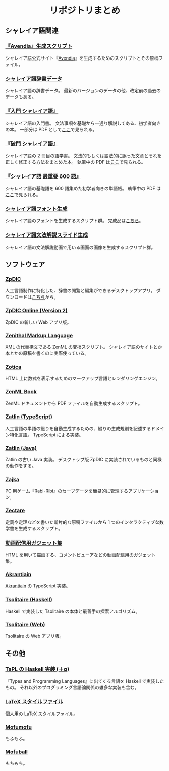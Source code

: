 <div align="center">
<h1>リポジトリまとめ</h1>
</div>


## シャレイア語関連

### [『Avendia』生成スクリプト](https://github.com/Ziphil/AvendiaNew)
シャレイア語公式サイト『[Avendia](http://ziphil.com/)』を生成するためのスクリプトとその原稿ファイル。

### [シャレイア語辞書データ](https://github.com/Ziphil/ShaleianDictionary)
シャレイア語の辞書データ。
最新のバージョンのデータの他、改定前の過去のデータもある。

### [『入門 シャレイア語』](https://github.com/Ziphil/ShaleianIntroduction)
シャレイア語の入門書。
文法事項を基礎から一通り解説してある、初学者向きの本。
一部分は PDF として[ここ](http://ziphil.com/conlang/course/27.html)で見られる。

### [『破門 シャレイア語』](https://github.com/Ziphil/ShaleianNonsentence)
シャレイア語の 2 冊目の語学書。
文法的もしくは語法的に誤った文章とそれを正しく修正する方法をまとめた本。
執筆中の PDF は[ここ](http://ziphil.com/conlang/course/28.html)で見られる。

### [『シャレイア語 最重要 600 語』](https://github.com/Ziphil/ShaleianWordbook)
シャレイア語の基礎語を 600 語集めた初学者向きの単語帳。
執筆中の PDF は[ここ](http://ziphil.com/conlang/course/29.html)で見られる。

### [シャレイア語フォント生成](https://github.com/Ziphil/FontGenerator)
シャレイア語のフォントを生成するスクリプト群。
完成品は[こちら](http://ziphil.com/conlang/database/7.html)。

### [シャレイア語文法解説スライド生成](https://github.com/Ziphil/ShaleianSlide)
シャレイア語の文法解説動画で用いる画面の画像を生成するスクリプト群。

## ソフトウェア

### [ZpDIC](https://github.com/Ziphil/Dictionary-mirror)
人工言語制作に特化した、辞書の閲覧と編集ができるデスクトップアプリ。
ダウンロードは[こちら](http://ziphil.com/application/download/2.html)から。

### [ZpDIC Online (Version 2)](https://github.com/Ziphil/ZpdicOnlineNova)
ZpDIC の新しい Web アプリ版。

### [Zenithal Markup Language](https://github.com/Ziphil/Zenithal)
XML の代替構文である ZenML の変換スクリプト。
シャレイア語のサイトとか本とかの原稿を書くのに実際使っている。

### [Zotica](https://github.com/Ziphil/ZenithalMathWeb)
HTML 上に数式を表示するためのマークアップ言語とレンダリングエンジン。

### [ZenML Book](https://github.com/Ziphil/ZenithalBook)
ZenML ドキュメントから PDF ファイルを自動生成するスクリプト。

### [Zatlin (TypeScript)](https://github.com/Ziphil/TypescriptZatlin)
人工言語の単語の綴りを自動生成するための、綴りの生成規則を記述するドメイン特化言語。
TypeScript による実装。

### [Zatlin (Java)](https://github.com/Ziphil/Zatlin)
Zatlin の古い Java 実装。
デスクトップ版 ZpDIC に実装されているものと同様の動作をする。

### [Zajka](https://github.com/Ziphil/RabiManager)
PC 用ゲーム『Rabi-Ribi』のセーブデータを簡易的に管理するアプリケーション。

### [Zectare](https://github.com/Ziphil/ArticleGenerator)
定義や定理などを書いた断片的な原稿ファイルから 1 つのインタラクティブな数学書を生成するスクリプト。

### [動画配信用ガジェット集](https://github.com/Ziphil/StreamingGadgets)
HTML を用いて描画する、コメントビューアなどの動画配信用のガジェット集。

### [Akrantiain](https://github.com/Ziphil/TypescriptAkrantiain)
[Akrantiain](https://github.com/sozysozbot/akrantiain2) の TypeScript 実装。

### [Tsolitaire (Haskell)](https://github.com/Ziphil/HaskellTsolitaire)
Haskell で実装した Tsolitaire の本体と最善手の探索アルゴリズム。

### [Tsolitaire (Web)](https://github.com/Ziphil/Tsolitaire)
Tsolitaire の Web アプリ版。

## その他

### [TaPL の Haskell 実装 (＋α)](https://github.com/Ziphil/Tapl)
『Types and Programming Languages』に出てくる言語を Haskell で実装したもの。
それ以外のプログラミング言語論関係の雑多な実装も含む。

### [LaTeX スタイルファイル](https://github.com/Ziphil/LatexStyleFile)
個人用の LaTeX スタイルファイル。

### [Mofumofu](https://github.com/Ziphil/Mofumofu)
もふもふ。

### [Mofuball](https://github.com/Ziphil/Mofuball)
もちもち。
